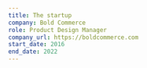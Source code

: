 ```yaml
---
title: The startup
company: Bold Commerce
role: Product Design Manager
company_url: https://boldcommerce.com
start_date: 2016
end_date: 2022
---
```

